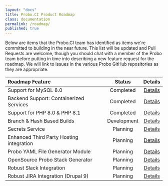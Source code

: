 ```yaml
---
layout: "docs"
title: Probo.CI Product Roadmap
class: documentation
permalink: /roadmap/
published: true
---
```

Below are items that the Probo.CI team has identified as items we're committed to building in the near future. This list will be updated and Pull Requests are welcome, though you should chat with a member of the Probo team before putting in time into describing a new feature request for the roadmap. We will link to issues in the various Probo GitHub repositories as they are appropriate.

| Roadmap Feature                    | Status     | Details   |
|:-----------------------------------|:----------:|:---------:|
| Support for MySQL 8.0|Completed|[Details](https://blog.probo.ci/proboci-mysql8)
| Backend Support: Containerized Services|Completed|[Details](https://blog.probo.ci/probo-updates)
| Support for PHP 8.0 & PHP 8.1|Completed|[Details](https://blog.probo.ci/php81)
| Branch & Hash Based Builds | Development |[Details](/roadmap/details)
| Secrets Service | Planning |[Details](/roadmap/details)
| Enhanced Third Party Hosting integration | Planning |[Details](/roadmap/details)
| Probo YAML File Generator Module| Planning |[Details](/roadmap/details)
| OpenSource Probo Stack Generator| Planning |[Details](/roadmap/details)
| Robust Slack Integration | Planning |[Details](/roadmap/details)
| Robust JIRA Integration (Drupal 9) | Planning |[Details](/roadmap/details)
